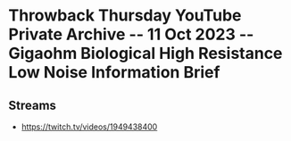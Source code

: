 # Throwback Thursday YouTube Private Archive -- 11 Oct 2023 -- Gigaohm Biological High Resistance Low Noise Information Brief

## Streams
- https://twitch.tv/videos/1949438400

